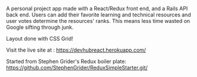 A personal project app made with a React/Redux front end, and a Rails API back end.  Users can add their favorite learning and technical resources and user votes determine the resources' ranks.  This means less time wasted on Google sifting through junk. 

Layout done with CSS Grid!

Visit the live site at : https://devhubreact.herokuapp.com/

Started from Stephen Grider's Redux boiler plate: <https://github.com/StephenGrider/ReduxSimpleStarter.git/>
